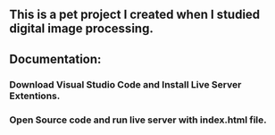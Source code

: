 ## This is a pet project I created when I studied digital image processing.

## Documentation:

### Download Visual Studio Code and Install Live Server Extentions.

### Open Source code and run live server with index.html file.
